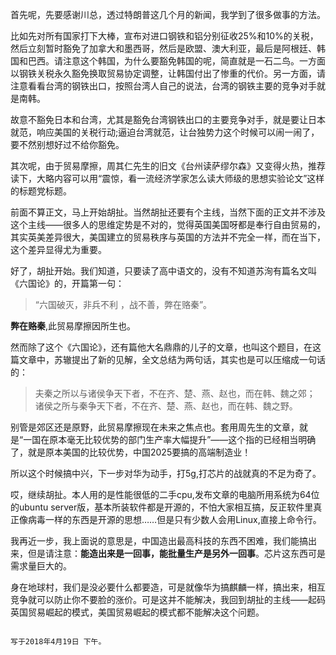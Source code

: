 首先呢，先要感谢川总，透过特朗普这几个月的新闻，我学到了很多做事的方法。

比如先对所有国家打下大棒，宣布对进口钢铁和铝分别征收25%和10%的关税，然后立刻暂时豁免了加拿大和墨西哥，然后是欧盟、澳大利亚，最后是阿根廷、韩国和巴西。请注意这个韩国，为什么要豁免韩国的呢，简直就是一石二鸟。一方面以钢铁关税永久豁免换取贸易协定调整，让韩国付出了惨重的代价。另一方面，请注意看看台湾的钢铁出口，按照台湾人自己的说法，台湾的钢铁主要的竞争对手就是南韩。

故意不豁免日本和台湾，尤其是豁免台湾钢铁出口的主要竞争对手，就是要让日本就范，响应美国的关税行动;逼迫台湾就范，让台独势力这个时候可以闹一闹了，要不然别想好过不给你豁免。

其次呢，由于贸易摩擦，周其仁先生的旧文《台州读萨缪尔森》又变得火热，推荐读下，大略内容可以用“震惊，看一流经济学家怎么读大师级的思想实验论文”这样的标题党标题。


前面不算正文，马上开始胡扯。当然胡扯还要有个主线，当然下面的正文并不涉及这个主线——很多人的思维定势是不对的，觉得英国美国呀都是奉行自由贸易的，其实英美差异很大，美国建立的贸易秩序与英国的方法并不完全一样，而在当下，这个差异显得尤为重要。

好了，胡扯开始。我们知道，只要读了高中语文的，没有不知道苏洵有篇名文叫《六国论》的，开篇第一句：
> “六国破灭，非兵不利 ，战不善，弊在赂秦”。

**弊在赂秦**,此贸易摩擦因所生也。

然而除了这个《六国论》，还有篇他大名鼎鼎的儿子的文章，也叫这个题目，在这篇文章中，苏辙提出了新的见解，全文总结为两句话，其实也是可以压缩成一句话的：
> 夫秦之所以与诸侯争天下者，不在齐、楚、燕、赵也，而在韩、魏之郊；
诸侯之所与秦争天下者，不在齐、楚、燕、赵也，而在韩、魏之野。

别管是郊区还是原野，此贸易摩擦现在未来之焦点也。套用周先生的文章，就是“一国在原本毫无比较优势的部门生产率大幅提升”——这个指的已经相当明确了，就是原本美国的比较优势，中国2025要搞的高端制造业！

所以这个时候搞中兴，下一步对华为动手，打5g,打芯片的战就真的不足为奇了。

哎，继续胡扯。本人用的是性能很低的二手cpu,发布文章的电脑所用系统为64位的ubuntu server版，基本所装软件都是开源的，不怕大家相互搞，反正软件里真正像病毒一样的东西是开源的思想……但是只有少数人会用Linux,直接上命令行。

我再近一步，我上面说的意思是，中国造出最高科技的东西不困难，我们能搞出来，但是请注意：**能造出来是一回事，能批量生产是另外一回事**。芯片这东西可是需求量巨大的。

身在地球村，我们是没必要什么都要造，可是就像华为搞麒麟一样，搞出来，相互竞争就可以防止你不要脸的涨价。可是这并不能解决，我回到胡扯的主线——起码英国贸易崛起的模式，美国贸易崛起的模式都不能解决这个问题。

                                                                                写于2018年4月19日 下午。






